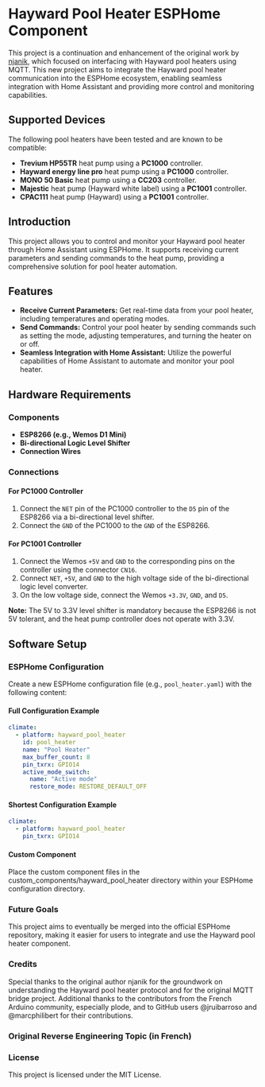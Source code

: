 # Hayward Pool Heater ESPHome Component

This project is a continuation and enhancement of the original work by [njanik](https://github.com/njanik/hayward-pool-heater-mqtt), which focused on interfacing with Hayward pool heaters using MQTT. This new project aims to integrate the Hayward pool heater communication into the ESPHome ecosystem, enabling seamless integration with Home Assistant and providing more control and monitoring capabilities.

## Supported Devices

The following pool heaters have been tested and are known to be compatible:
- **Trevium HP55TR** heat pump using a **PC1000** controller.
- **Hayward energy line pro** heat pump using a **PC1000** controller.
- **MONO 50 Basic** heat pump using a **CC203** controller.
- **Majestic** heat pump (Hayward white label) using a **PC1001** controller.
- **CPAC111** heat pump (Hayward) using a **PC1001** controller.

## Introduction

This project allows you to control and monitor your Hayward pool heater through Home Assistant using ESPHome. It supports receiving current parameters and sending commands to the heat pump, providing a comprehensive solution for pool heater automation.

## Features

- **Receive Current Parameters:** Get real-time data from your pool heater, including temperatures and operating modes.
- **Send Commands:** Control your pool heater by sending commands such as setting the mode, adjusting temperatures, and turning the heater on or off.
- **Seamless Integration with Home Assistant:** Utilize the powerful capabilities of Home Assistant to automate and monitor your pool heater.

## Hardware Requirements

### Components

- **ESP8266 (e.g., Wemos D1 Mini)**
- **Bi-directional Logic Level Shifter**
- **Connection Wires**

### Connections

#### For PC1000 Controller
1. Connect the `NET` pin of the PC1000 controller to the `D5` pin of the ESP8266 via a bi-directional level shifter.
2. Connect the `GND` of the PC1000 to the `GND` of the ESP8266.

#### For PC1001 Controller
1. Connect the Wemos `+5V` and `GND` to the corresponding pins on the controller using the connector `CN16`.
2. Connect `NET`, `+5V`, and `GND` to the high voltage side of the bi-directional logic level converter.
3. On the low voltage side, connect the Wemos `+3.3V`, `GND`, and `D5`.

**Note:** The 5V to 3.3V level shifter is mandatory because the ESP8266 is not 5V tolerant, and the heat pump controller does not operate with 3.3V.

## Software Setup

### ESPHome Configuration

Create a new ESPHome configuration file (e.g., `pool_heater.yaml`) with the following content:

#### Full Configuration Example

```yaml
climate:
  - platform: hayward_pool_heater
    id: pool_heater
    name: "Pool Heater"
    max_buffer_count: 8
    pin_txrx: GPIO14
    active_mode_switch:
      name: "Active mode"
      restore_mode: RESTORE_DEFAULT_OFF
```

#### Shortest Configuration Example
```yaml
climate:
  - platform: hayward_pool_heater
    pin_txrx: GPIO14
```
#### Custom Component
Place the custom component files in the custom_components/hayward_pool_heater directory within your ESPHome configuration directory.

### Future Goals
This project aims to eventually be merged into the official ESPHome repository, making it easier for users to integrate and use the Hayward pool heater component.

### Credits
Special thanks to the original author njanik for the groundwork on understanding the Hayward pool heater protocol and for the original MQTT bridge project. Additional thanks to the contributors from the French Arduino community, especially plode, and to GitHub users @jruibarroso and @marcphilibert for their contributions.

### Original Reverse Engineering Topic (in French)

### License
This project is licensed under the MIT License.